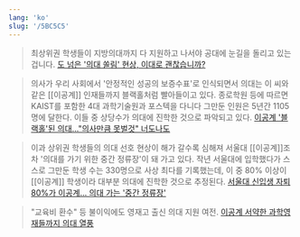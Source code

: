 ```yaml
---
lang: 'ko'
slug: '/5BC5C5'
---
```


> 최상위권 학생들이 지방의대까지 다 지원하고 나서야 공대에 눈길을 돌리고 있는 겁니다. [도 넘은 '의대 쏠림' 현상, 이대로 괜찮습니까?](https://news.sbs.co.kr/news/endPage.do?news_id=N1001043396)

> 의사가 우리 사회에서 '안정적인 성공의 보증수표'로 인식되면서 의대는 이 씨와 같은 [[이공계]] 인재들까지 블랙홀처럼 빨아들이고 있다. 종로학원 등에 따르면 KAIST를 포함한 4대 과학기술원과 포스텍을 다니다 그만둔 인원은 5년간 1105명에 달한다. 이들 중 상당수가 의대에 진학한 것으로 파악되고 있다. [이공계 '블랙홀'된 의대…"의사만큼 못벌것" 너도나도](https://news.nate.com/view/20230216n00853)

> 이과 상위권 학생들의 의대 선호 현상이 해가 갈수록 심해져 서울대 [[이공계]]조차 '의대를 가기 위한 중간 정류장'이 돼 가고 있다. 작년 서울대에 입학했다가 스스로 그만둔 학생 수는 330명으로 사상 최다를 기록했는데, 이 중 80% 이상이 [[이공계]] 학생이라 대부분 의대에 진학한 것으로 추정된다. [서울대 신입생 자퇴 80%가 이공계… 의대 가는 '중간 정류장'](https://www.chosun.com/national/education/2022/12/27/QYKNSUZTHBBVLJ4ICGMP4YSJU4/)

> "교육비 환수" 등 불이익에도 영재고 출신 의대 지원 여전. [이공계 서약한 과학영재들까지 의대 열풍 ](https://www.chosun.com/national/education/2023/01/26/UEA3EKIZZZFRZDP3YPUIXP727I/)
